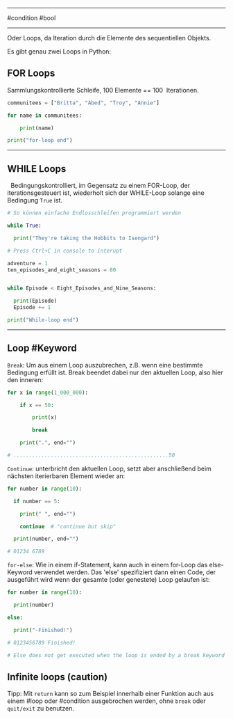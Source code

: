 ___
#condition
#bool
___
Oder Loops, da Iteration durch die Elemente des sequentiellen Objekts.

Es gibt genau zwei Loops in Python:

## FOR Loops

Sammlungskontrollierte Schleife, 100 Elemente == 100  Iterationen.
 
```python
communitees = ["Britta", "Abed", "Troy", "Annie"]

for name in communitees:

    print(name)

print("for-loop end")
```
___
## WHILE Loops

  Bedingungskontrolliert, im Gegensatz zu einem FOR-Loop, der iterationsgesteuert ist, wiederholt sich der WHILE-Loop solange eine Bedingung `True` ist.
  
```python
# So können einfache Endlosschleifen programmiert werden

while True:

  print("They're taking the Hobbits to Isengard")

# Press Ctrl+C in console to interupt
```

```python
adventure = 1
ten_episodes_and_eight_seasons = 80


while Episode < Eight_Episodes_and_Nine_Seasons:

  print(Episode)
  Episode += 1

print("While-loop end")
```
___
## Loop #Keyword

`Break`:  Um aus einem Loop auszubrechen, z.B. wenn eine bestimmte Bedingung erfüllt ist. Break beendet dabei nur den aktuellen Loop, also hier den inneren:

```python
for x in range(1_000_000):

    if x == 50:

        print(x)

        break

    print(".", end="")

# ..................................................50
```

`Continue`: unterbricht den aktuellen Loop, setzt aber anschließend beim nächsten iterierbaren Element wieder an:
```python
for number in range(10):

  if number == 5:

    print(" ", end="")

    continue  # "continue but skip"

  print(number, end="")

# 01234 6789
```

`for-else`:  Wie in einem if-Statement, kann auch in einem for-Loop das else-Keyword verwendet werden. Das 'else' spezifiziert dann einen Code, der ausgeführt wird wenn der gesamte (oder genestete) Loop gelaufen ist:

```python
for number in range(10):

  print(number)

else:

  print("-Finished!")

# 0123456789 Finished!

# Else does not get executed when the loop is ended by a break keyword
```

## Infinite loops (caution)

Tipp: Mit `return` kann so zum Beispiel innerhalb einer Funktion auch aus einem #loop oder #condition ausgebrochen werden, ohne `break` oder `quit/exit` zu benutzen.

```python

```